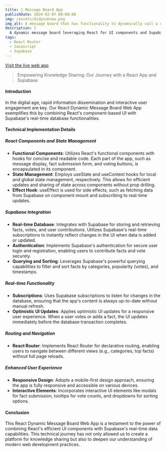 ```yaml
---
title: 💭 Message Board App
publishDate: 2024-02-07 00:00:00
img: /assets/didyouknow.png
img_alt: A message board that has functionality to dynamically call a database. Users can contribute facts, upvote and downvote facts based on their perceived truthfulness, cite their source, and sort by taxonomies.
description: |
  A dynamic message board leveraging React for UI components and Supabase for real-time database interactions. Users can contribute facts, upvote and downvote, cite sources, and filter content by categories.
tags:
  - React Router
  - Javascript
  - Supabase
---
```


<a href="https://shakewell-didyouknow.netlify.app/">Visit the live web app</a>

> Empowering Knowledge Sharing: Our Journey with a React App and Supabase

#### Introduction

In the digital age, rapid information dissemination and interactive user engagement are key. Our React Dynamic Message Board Web App exemplifies this by combining React's component-based UI with Supabase's real-time database functionalities.

#### Technical Implementation Details

##### React Components and State Management

- **Functional Components**: Utilizes React's functional components with hooks for concise and readable code. Each part of the app, such as message display, fact submission form, and voting buttons, is encapsulated in its component.
- **State Management**: Employs useState and useContext hooks for local and global state management, respectively. This allows for efficient updates and sharing of state across components without prop drilling.
- **Effect Hook**: useEffect is used for side effects, such as fetching data from Supabase on component mount and subscribing to real-time updates.

##### Supabase Integration

- **Real-time Database**: Integrates with Supabase for storing and retrieving facts, votes, and user contributions. Utilizes Supabase's real-time subscriptions to instantly reflect changes in the UI when data is added or updated.
- **Authentication**: Implements Supabase's authentication for secure user login and registration, enabling users to contribute facts and vote securely.
- **Querying and Sorting**: Leverages Supabase's powerful querying capabilities to filter and sort facts by categories, popularity (votes), and timestamps.

##### Real-time Functionality

- **Subscriptions**: Uses Supabase subscriptions to listen for changes in the database, ensuring that the app's content is always up-to-date without manual refresh.
- **Optimistic UI Updates**: Applies optimistic UI updates for a responsive user experience. When a user votes or adds a fact, the UI updates immediately before the database transaction completes.

##### Routing and Navigation

- **React Router**: Implements React Router for declarative routing, enabling users to navigate between different views (e.g., categories, top facts) without full page reloads.

##### Enhanced User Experience

- **Responsive Design**: Adopts a mobile-first design approach, ensuring the app is fully responsive and accessible on various devices.
- **Interactive Elements**: Incorporates interactive UI elements like modals for fact submission, tooltips for vote counts, and dropdowns for sorting options.

#### Conclusion

This React Dynamic Message Board Web App is a testament to the power of combining React's efficient UI components with Supabase's real-time data capabilities. This technical journey has not only allowed us to create a platform for knowledge sharing but also to deepen our understanding of modern web development practices.
